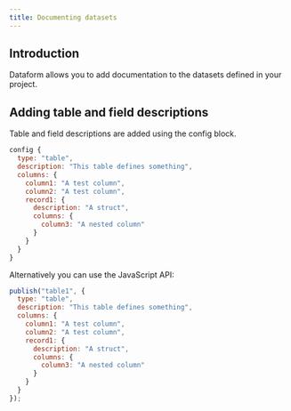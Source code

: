 ```yaml
---
title: Documenting datasets
---
```


## Introduction

Dataform allows you to add documentation to the datasets defined in your project.

## Adding table and field descriptions

Table and field descriptions are added using the config block.

```js
config {
  type: "table",
  description: "This table defines something",
  columns: {
    column1: "A test column",
    column2: "A test column",
    record1: {
      description: "A struct",
      columns: {
        column3: "A nested column"
      }
    }
  }
}

```

Alternatively you can use the JavaScript API:

```js
publish("table1", {
  type: "table",
  description: "This table defines something",
  columns: {
    column1: "A test column",
    column2: "A test column",
    record1: {
      description: "A struct",
      columns: {
        column3: "A nested column"
      }
    }
  }
});
```
